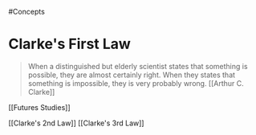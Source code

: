 #Concepts 
# Clarke's First Law

>   When a distinguished but elderly scientist states that something is possible, they are almost certainly right. When they states that something is impossible, they is very probably wrong.
[[Arthur C. Clarke]]



[[Futures Studies]]

[[Clarke's 2nd Law]]
[[Clarke's 3rd Law]]


